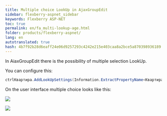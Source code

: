 ```yaml
--- 
title: Multiple choice LookUp in AjaxGroupEdit 
sidebar: flexberry-aspnet_sidebar 
keywords: Flexberry ASP-NET 
toc: true 
permalink: en/fa_multi-lookup-age.html 
folder: products/flexberry-aspnet/ 
lang: en 
autotranslated: true 
hash: 4b7f92b28d6eaff24e06d9257293c4242e215e403caa8a2bce5a870398936189 
--- 
```


In AiaxGroupEdit there is the possibility of multiple selection LookUp. 

You can configure this: 

```csharp
ctrlКвартира.AddLookUpSettings(Information.ExtractPropertyName<Квартира>(x => x.ВидОтделки), new LookUpSetting { MultiSelect = true });
``` 

On the user interface multiple choice looks like this: 

![](/images/pages/products/flexberry-aspnet/controls/groupedit/multi-age1.png) 

![](/images/pages/products/flexberry-aspnet/controls/groupedit/multi-age2.png) 




